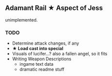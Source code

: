 ## Adamant Rail ★ Aspect of Jess

unimplemented.

### TODO
- Determine attack changes, if any
- **★ Load cast into special**
- Visuals of lucifer...? also a fallen angel, so it fits
- Writing Weapon Descriptions
  - ingame text data
  - dramatic readme stuff